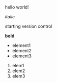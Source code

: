 hello world!

*italic*

starting version control

**bold**

* element1
* element2
* element3

1. elem1
2. elem2
3. elem3
